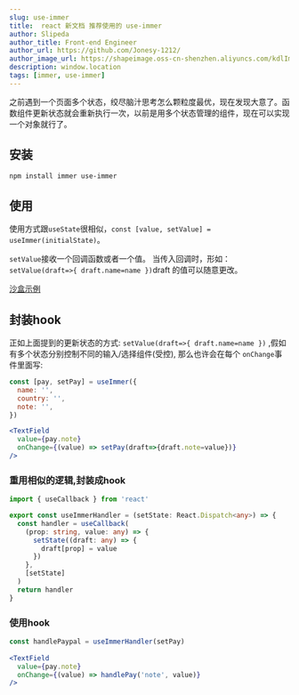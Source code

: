 ```yaml
---
slug: use-immer
title:  react 新文档 推荐使用的 use-immer
author: Slipeda
author_title: Front-end Engineer
author_url: https://github.com/Jonesy-1212/
author_image_url: https://shapeimage.oss-cn-shenzhen.aliyuncs.com/kdlImage/7e603d7eaa7741cdaf540ab85e900876-logo.jpg
description: window.location
tags: [immer, use-immer]
---
```

<!-- truncate -->

之前遇到一个页面多个状态，绞尽脑汁思考怎么颗粒度最优，现在发现大意了。函数组件更新状态就会重新执行一次，以前是用多个状态管理的组件，现在可以实现一个对象就行了。

## 安装

```bash
npm install immer use-immer
```

## 使用

使用方式跟`useState`很相似，`const [value, setValue] = useImmer(initialState)`。

`setValue`接收一个回调函数或者一个值。
当传入回调时，形如：`setValue(draft=>{ draft.name=name })`draft 的值可以随意更改。

[沙盒示例](https://codesandbox.io/s/useimmer-forked-mehs82?file=/src/index.js)



## 封装hook

正如上面提到的更新状态的方式: `setValue(draft=>{ draft.name=name })` ,假如有多个状态分别控制不同的输入/选择组件(受控), 那么也许会在每个 `onChange`事件里面写:

```jsx
const [pay, setPay] = useImmer({
  name: '',
  country: '',
  note: '',
})

<TextField
  value={pay.note}
  onChange={(value) => setPay(draft=>{draft.note=value})}
/>
```

### 重用相似的逻辑,封装成hook

```ts title="useImmerHandler.ts"
import { useCallback } from 'react'

export const useImmerHandler = (setState: React.Dispatch<any>) => {
  const handler = useCallback(
    (prop: string, value: any) => {
      setState((draft: any) => {
        draft[prop] = value
      })
    },
    [setState]
  )
  return handler
}

```

### 使用hook

```jsx
const handlePaypal = useImmerHandler(setPay)
  
<TextField
  value={pay.note}
  onChange={(value) => handlePay('note', value)}
/>
```

